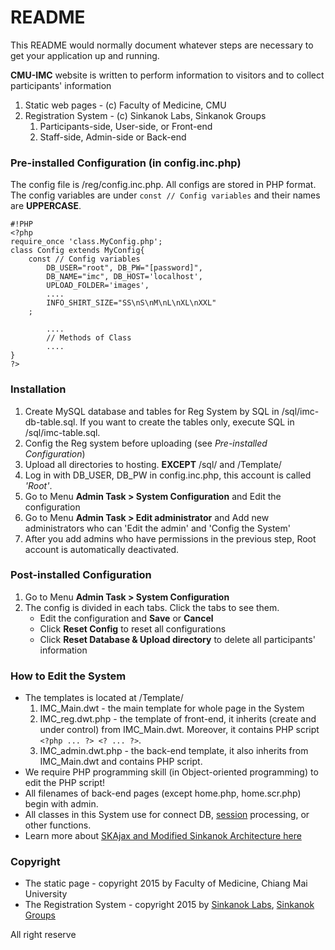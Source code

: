# README #

This README would normally document whatever steps are necessary to get your application up and running.

**CMU-IMC** website is written to perform information to visitors and to collect participants' information

1. Static web pages - (c) Faculty of Medicine, CMU
2. Registration System - (c) Sinkanok Labs, Sinkanok Groups
    1. Participants-side, User-side, or Front-end
    2. Staff-side, Admin-side or Back-end

### Pre-installed Configuration (in config.inc.php) ###

The config file is /reg/config.inc.php. All configs are stored in PHP format. The config variables are under `const // Config variables` and their names are **UPPERCASE**.

```
#!PHP
<?php
require_once 'class.MyConfig.php';
class Config extends MyConfig{
	const // Config variables
		DB_USER="root", DB_PW="[password]",
		DB_NAME="imc", DB_HOST='localhost',
		UPLOAD_FOLDER='images',
		....
		INFO_SHIRT_SIZE="SS\nS\nM\nL\nXL\nXXL"
	;

        ....
        // Methods of Class
        ....
}
?>
```


### Installation ###

1. Create MySQL database and tables for Reg System by SQL in /sql/imc-db-table.sql. If you want to create the tables only, execute SQL in /sql/imc-table.sql.
2. Config the Reg system before uploading (see *Pre-installed Configuration*)
3. Upload all directories to hosting. **EXCEPT** /sql/ and /Template/
4. Log in with DB_USER, DB_PW in config.inc.php, this account is called *'Root'*.
5. Go to Menu **Admin Task > System Configuration** and Edit the configuration
6. Go to Menu **Admin Task > Edit administrator** and Add new administrators who can 'Edit the admin' and 'Config the System'
7. After you add admins who have permissions in the previous step, Root account is automatically deactivated.

### Post-installed Configuration ###

1. Go to Menu **Admin Task > System Configuration**
2. The config is divided in each tabs. Click the tabs to see them.
    * Edit the configuration and **Save** or **Cancel**
    * Click **Reset Config** to reset all configurations
    * Click **Reset Database & Upload directory** to delete all participants' information

### How to Edit the System ###

* The templates is located at /Template/
    1. IMC_Main.dwt - the main template for whole page in the System
    2. IMC_reg.dwt.php - the template of front-end, it inherits (create and under control) from IMC_Main.dwt. Moreover, it contains PHP script `<?php ... ?> <? ... ?>`.
    3. IMC_admin.dwt.php - the back-end template, it also inherits from IMC_Main.dwt and contains PHP script.
* We require PHP programming skill (in Object-oriented programming) to edit the PHP script!
* All filenames of back-end pages (except home.php, home.scr.php) begin with admin.
* All classes in this System use for connect DB, [session](http://php.net/manual/en/intro.session.php) processing, or other functions.
* Learn more about [SKAjax and Modified Sinkanok Architecture here](http://labs.sinkanok.com/)

### Copyright ###

* The static page - copyright 2015 by Faculty of Medicine, Chiang Mai University
* The Registration System - copyright 2015 by [Sinkanok Labs](http://labs.sinkanok.com), [Sinkanok Groups](http://sinkanok.com)

All right reserve